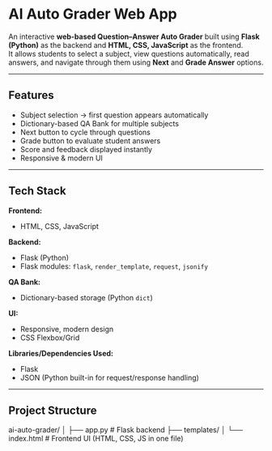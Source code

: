 # AI Auto Grader Web App

An interactive **web-based Question–Answer Auto Grader** built using **Flask (Python)** as the backend and **HTML, CSS, JavaScript** as the frontend.  
It allows students to select a subject, view questions automatically, read answers, and navigate through them using **Next** and **Grade Answer** options.  

---

## Features
- Subject selection → first question appears automatically  
- Dictionary-based QA Bank for multiple subjects  
- Next button to cycle through questions  
- Grade button to evaluate student answers  
- Score and feedback displayed instantly  
- Responsive & modern UI  

---

## Tech Stack

**Frontend:**  
- HTML, CSS, JavaScript  

**Backend:**  
- Flask (Python)  
- Flask modules: `flask`, `render_template`, `request`, `jsonify`  

**QA Bank:**  
- Dictionary-based storage (Python `dict`)  

**UI:**  
- Responsive, modern design  
- CSS Flexbox/Grid  

**Libraries/Dependencies Used:**  
- Flask  
- JSON (Python built-in for request/response handling)  

---

## Project Structure
ai-auto-grader/
│
├── app.py              # Flask backend
├── templates/
│   └── index.html      # Frontend UI (HTML, CSS, JS in one file)


